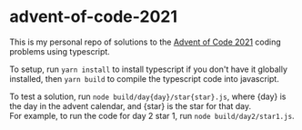 # advent-of-code-2021

This is my personal repo of solutions to the [Advent of Code 2021](https://adventofcode.com/2021) coding problems using typescript.

To setup, run `yarn install` to install typescript if you don't have it globally installed, then `yarn build` to compile the typescript code into javascript.

To test a solution, run `node build/day{day}/star{star}.js`, where {day} is the day in the advent calendar, and {star} is the star for that day.  
For example, to run the code for day 2 star 1, run `node build/day2/star1.js`.
